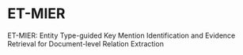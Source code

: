 # ET-MIER
ET-MIER: Entity Type-guided Key Mention Identification and Evidence Retrieval for Document-level Relation Extraction
